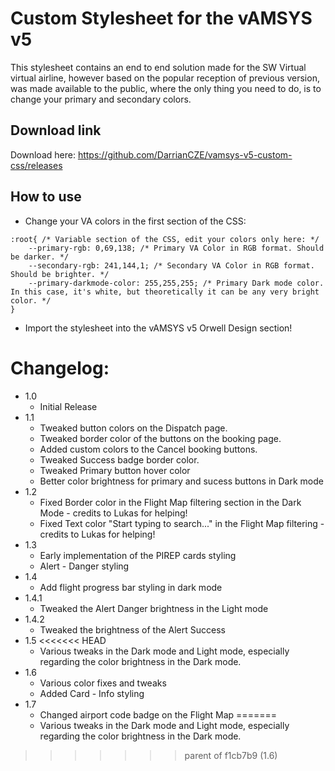 # Custom Stylesheet for the vAMSYS v5
This stylesheet contains an end to end solution made for the SW Virtual virtual airline, however based on the popular reception of previous version, was made available to the public, where the only thing you need to do, is to change your primary and secondary colors.

## Download link
Download here: https://github.com/DarrianCZE/vamsys-v5-custom-css/releases

## How to use
- Change your VA colors in the first section of the CSS:

```
:root{ /* Variable section of the CSS, edit your colors only here: */
	--primary-rgb: 0,69,138; /* Primary VA Color in RGB format. Should be darker. */
	--secondary-rgb: 241,144,1; /* Secondary VA Color in RGB format. Should be brighter. */
	--primary-darkmode-color: 255,255,255; /* Primary Dark mode color. In this case, it's white, but theoretically it can be any very bright color. */
}
```
- Import the stylesheet into the vAMSYS v5 Orwell Design section!

# Changelog:
- 1.0
	- Initial Release
- 1.1
	- Tweaked button colors on the Dispatch page. 
	- Tweaked border color of the buttons on the booking page.
	- Added custom colors to the Cancel booking buttons. 
	- Tweaked Success badge border color.
	- Tweaked Primary button hover color
 	- Better color brightness for primary and sucess buttons in Dark mode
- 1.2
	- Fixed Border color in the Flight Map filtering section in the Dark Mode - credits to Lukas for helping!
	- Fixed Text color "Start typing to search..." in the Flight Map filtering - credits to Lukas for helping!
- 1.3
	- Early implementation of the PIREP cards styling
	- Alert - Danger styling
- 1.4
	- Add flight progress bar styling in dark mode
- 1.4.1
	- Tweaked the Alert Danger brightness in the Light mode
- 1.4.2
	- Tweaked the brightness of the Alert Success
- 1.5
<<<<<<< HEAD
	- Various tweaks in the Dark mode and Light mode, especially regarding the color brightness in the Dark mode.
- 1.6
	- Various color fixes and tweaks
	- Added Card - Info styling
- 1.7
	- Changed airport code badge on the Flight Map
=======
	- Various tweaks in the Dark mode and Light mode, especially regarding the color brightness in the Dark mode.
>>>>>>> parent of f1cb7b9 (1.6)

